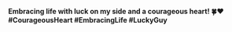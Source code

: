 **Embracing life with luck on my side and a courageous heart! 🍀❤️ #CourageousHeart #EmbracingLife #LuckyGuy**

